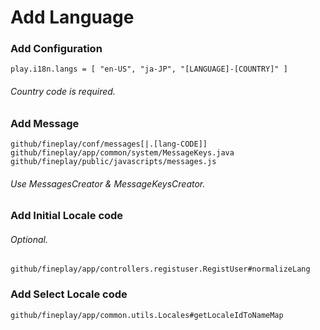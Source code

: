 Add Language
=======

### Add Configuration ###

	play.i18n.langs = [ "en-US", "ja-JP", "[LANGUAGE]-[COUNTRY]" ]

###### Country code is required.

### Add Message ###

	github/fineplay/conf/messages[|.[lang-CODE]]
	github/fineplay/app/common/system/MessageKeys.java
	github/fineplay/public/javascripts/messages.js

###### Use MessagesCreator & MessageKeysCreator.

### Add Initial Locale code ###
###### Optional.

	github/fineplay/app/controllers.registuser.RegistUser#normalizeLang

### Add Select Locale code ###

	github/fineplay/app/common.utils.Locales#getLocaleIdToNameMap
